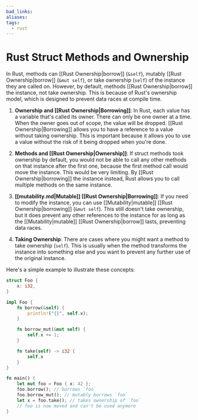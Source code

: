 ```yaml
---
bad_links:
aliases:
tags:
  - rust
---
```

# Rust Struct Methods and Ownership

In Rust, methods can [[Rust Ownership|borrow]] (`&self`), mutably [[Rust Ownership|borrow]] (`&mut self`), or take ownership (`self`) of the instance they are called on. However, by default, methods [[Rust Ownership|borrow]] the instance, not take ownership. This is because of Rust's ownership model, which is designed to prevent data races at compile time.

1. **Ownership and [[Rust Ownership|Borrowing]]**: In Rust, each value has a variable that's called its owner. There can only be one owner at a time. When the owner goes out of scope, the value will be dropped. [[Rust Ownership|Borrowing]] allows you to have a reference to a value without taking ownership. This is important because it allows you to use a value without the risk of it being dropped when you're done.

2. **Methods and [[Rust Ownership|Ownership]]**: If struct methods took ownership by default, you would not be able to call any other methods on that instance after the first one, because the first method call would move the instance. This would be very limiting. By [[Rust Ownership|borrowing]] the instance instead, Rust allows you to call multiple methods on the same instance.

3. **[[mutability.md|Mutable]] [[Rust Ownership|Borrowing]]**: If you need to modify the instance, you can use [[Mutability|mutable]] [[Rust Ownership|borrowing]] (`&mut self`). This still doesn't take ownership, but it does prevent any other references to the instance for as long as the [[Mutability|mutable]] [[Rust Ownership|borrow]] lasts, preventing data races.

4. **Taking Ownership**: There are cases where you might want a method to take ownership (`self`). This is usually when the method transforms the instance into something else and you want to prevent any further use of the original instance.

Here's a simple example to illustrate these concepts:

```rust
struct Foo {
    x: i32,
}

impl Foo {
    fn borrow(&self) {
        println!("{}", self.x);
    }

    fn borrow_mut(&mut self) {
        self.x += 1;
    }

    fn take(self) -> i32 {
        self.x
    }
}

fn main() {
    let mut foo = Foo { x: 42 };
    foo.borrow(); // borrows `foo`
    foo.borrow_mut(); // mutably borrows `foo`
    let x = foo.take(); // takes ownership of `foo`
    // foo is now moved and can't be used anymore
}
```
